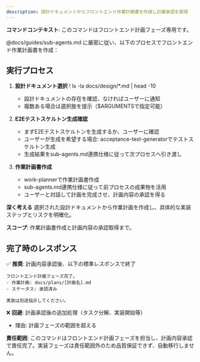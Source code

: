 ```yaml
---
description: 設計ドキュメントからフロントエンド作業計画書を作成し計画承認を取得
---
```


**コマンドコンテキスト**: このコマンドはフロントエンド計画フェーズ専用です。

@docs/guides/sub-agents.md に厳密に従い、以下のプロセスでフロントエンド作業計画書を作成：

## 実行プロセス

1. **設計ドキュメント選択**
   ! ls -la docs/design/*.md | head -10
   - 設計ドキュメントの存在を確認、なければユーザーに通知
   - 複数ある場合は選択肢を提示（$ARGUMENTSで指定可能）

2. **E2Eテストスケルトン生成確認**
   - まずE2Eテストスケルトンを生成するか、ユーザーに確認
   - ユーザーが生成を希望する場合: acceptance-test-generatorでテストスケルトン生成
   - 生成結果をsub-agents.md連携仕様に従って次プロセスへ引き渡し

3. **作業計画書作成**
   - work-plannerで作業計画書作成
   - sub-agents.md連携仕様に従って前プロセスの成果物を活用
   - ユーザーと対話して計画を完成させ、計画内容の承認を得る

**深く考える** 選択された設計ドキュメントから作業計画を作成し、具体的な実装ステップとリスクを明確化。

**スコープ**: 作業計画書作成と計画内容の承認取得まで。

## 完了時のレスポンス
✅ **推奨**: 計画内容承認後、以下の標準レスポンスで終了
```
フロントエンド計画フェーズ完了。
- 作業計画: docs/plans/[計画名].md
- ステータス: 承認済み

実装は別途指示してください。
```

❌ **回避**: 計画承認後の追加処理（タスク分解、実装開始等）
- 理由: 計画フェーズの範囲を超える

**責任範囲**: このコマンドはフロントエンド計画フェーズを担当し、計画内容承認で責任完了。実装フェーズは責任範囲外のため品質保証できず、自動移行しません。
